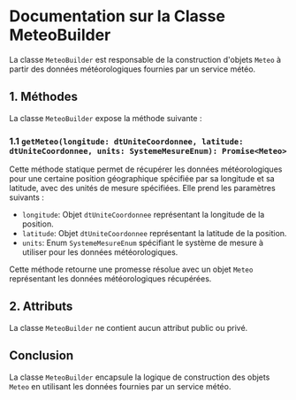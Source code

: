 # Documentation sur la Classe MeteoBuilder

La classe `MeteoBuilder` est responsable de la construction d'objets `Meteo` à partir des données météorologiques fournies par un service météo.

## 1. Méthodes

La classe `MeteoBuilder` expose la méthode suivante :

### 1.1 `getMeteo(longitude: dtUniteCoordonnee, latitude: dtUniteCoordonnee, units: SystemeMesureEnum): Promise<Meteo>`

Cette méthode statique permet de récupérer les données météorologiques pour une certaine position géographique spécifiée par sa longitude et sa latitude, avec des unités de mesure spécifiées. Elle prend les paramètres suivants :

- `longitude`: Objet `dtUniteCoordonnee` représentant la longitude de la position.
- `latitude`: Objet `dtUniteCoordonnee` représentant la latitude de la position.
- `units`: Enum `SystemeMesureEnum` spécifiant le système de mesure à utiliser pour les données météorologiques.

Cette méthode retourne une promesse résolue avec un objet `Meteo` représentant les données météorologiques récupérées.

## 2. Attributs

La classe `MeteoBuilder` ne contient aucun attribut public ou privé.

## Conclusion

La classe `MeteoBuilder` encapsule la logique de construction des objets `Meteo` en utilisant les données fournies par un service météo.